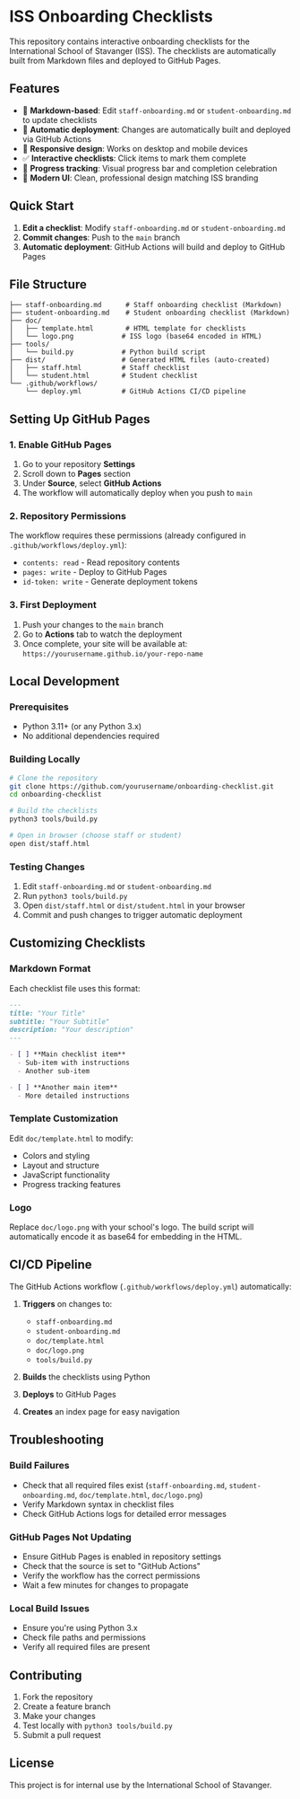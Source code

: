 # ISS Onboarding Checklists

This repository contains interactive onboarding checklists for the International School of Stavanger (ISS). The checklists are automatically built from Markdown files and deployed to GitHub Pages.

## Features

- 📝 **Markdown-based**: Edit `staff-onboarding.md` or `student-onboarding.md` to update checklists
- 🚀 **Automatic deployment**: Changes are automatically built and deployed via GitHub Actions
- 📱 **Responsive design**: Works on desktop and mobile devices
- ✅ **Interactive checklists**: Click items to mark them complete
- 🎉 **Progress tracking**: Visual progress bar and completion celebration
- 🎨 **Modern UI**: Clean, professional design matching ISS branding

## Quick Start

1. **Edit a checklist**: Modify `staff-onboarding.md` or `student-onboarding.md`
2. **Commit changes**: Push to the `main` branch
3. **Automatic deployment**: GitHub Actions will build and deploy to GitHub Pages

## File Structure

```
├── staff-onboarding.md      # Staff onboarding checklist (Markdown)
├── student-onboarding.md    # Student onboarding checklist (Markdown)
├── doc/
│   ├── template.html        # HTML template for checklists
│   └── logo.png            # ISS logo (base64 encoded in HTML)
├── tools/
│   └── build.py            # Python build script
├── dist/                   # Generated HTML files (auto-created)
│   ├── staff.html          # Staff checklist
│   └── student.html        # Student checklist
└── .github/workflows/
    └── deploy.yml          # GitHub Actions CI/CD pipeline
```

## Setting Up GitHub Pages

### 1. Enable GitHub Pages

1. Go to your repository **Settings**
2. Scroll down to **Pages** section
3. Under **Source**, select **GitHub Actions**
4. The workflow will automatically deploy when you push to `main`

### 2. Repository Permissions

The workflow requires these permissions (already configured in `.github/workflows/deploy.yml`):
- `contents: read` - Read repository contents
- `pages: write` - Deploy to GitHub Pages
- `id-token: write` - Generate deployment tokens

### 3. First Deployment

1. Push your changes to the `main` branch
2. Go to **Actions** tab to watch the deployment
3. Once complete, your site will be available at:
   `https://yourusername.github.io/your-repo-name`

## Local Development

### Prerequisites

- Python 3.11+ (or any Python 3.x)
- No additional dependencies required

### Building Locally

```bash
# Clone the repository
git clone https://github.com/yourusername/onboarding-checklist.git
cd onboarding-checklist

# Build the checklists
python3 tools/build.py

# Open in browser (choose staff or student)
open dist/staff.html
```

### Testing Changes

1. Edit `staff-onboarding.md` or `student-onboarding.md`
2. Run `python3 tools/build.py`
3. Open `dist/staff.html` or `dist/student.html` in your browser
4. Commit and push changes to trigger automatic deployment

## Customizing Checklists

### Markdown Format

Each checklist file uses this format:

```markdown
---
title: "Your Title"
subtitle: "Your Subtitle"
description: "Your description"
---

- [ ] **Main checklist item**
  - Sub-item with instructions
  - Another sub-item

- [ ] **Another main item**
  - More detailed instructions
```

### Template Customization

Edit `doc/template.html` to modify:
- Colors and styling
- Layout and structure
- JavaScript functionality
- Progress tracking features

### Logo

Replace `doc/logo.png` with your school's logo. The build script will automatically encode it as base64 for embedding in the HTML.

## CI/CD Pipeline

The GitHub Actions workflow (`.github/workflows/deploy.yml`) automatically:

1. **Triggers** on changes to:
   - `staff-onboarding.md`
   - `student-onboarding.md`
   - `doc/template.html`
   - `doc/logo.png`
   - `tools/build.py`

2. **Builds** the checklists using Python
3. **Deploys** to GitHub Pages
4. **Creates** an index page for easy navigation

## Troubleshooting

### Build Failures

- Check that all required files exist (`staff-onboarding.md`, `student-onboarding.md`, `doc/template.html`, `doc/logo.png`)
- Verify Markdown syntax in checklist files
- Check GitHub Actions logs for detailed error messages

### GitHub Pages Not Updating

- Ensure GitHub Pages is enabled in repository settings
- Check that the source is set to "GitHub Actions"
- Verify the workflow has the correct permissions
- Wait a few minutes for changes to propagate

### Local Build Issues

- Ensure you're using Python 3.x
- Check file paths and permissions
- Verify all required files are present

## Contributing

1. Fork the repository
2. Create a feature branch
3. Make your changes
4. Test locally with `python3 tools/build.py`
5. Submit a pull request

## License

This project is for internal use by the International School of Stavanger.
